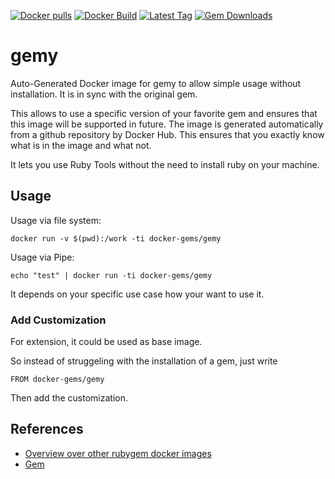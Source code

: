 [![Docker pulls](https://img.shields.io/docker/pulls/rubygem/gemy.svg)](https://hub.docker.com/r/rubygem/gemy/)
[![Docker Build](https://img.shields.io/docker/automated/rubygem/gemy.svg)](https://hub.docker.com/r/rubygem/gemy/)
[![Latest Tag](https://img.shields.io/github/tag/docker-rubygem/gemy.svg)](https://hub.docker.com/r/rubygem/gemy/)
[![Gem Downloads](https://img.shields.io/gem/dt/gemy.svg)](https://rubygems.org/gems/gemy/)
# gemy

Auto-Generated Docker image for gemy to allow simple usage without installation.
It is in sync with the original gem.

This allows to use a specific version of your favorite gem and ensures that this image will be supported in future.
The image is generated automatically from a github repository by Docker Hub.
This ensures that you exactly know what is in the image and what not.

It lets you use Ruby Tools without the need to install ruby on your machine.

## Usage

Usage via file system:

`docker run -v $(pwd):/work -ti docker-gems/gemy`

Usage via Pipe:

`echo "test" | docker run -ti docker-gems/gemy`

It depends on your specific use case how your want to use it.

### Add Customization

For extension, it could be used as base image.

So instead of struggeling with the installation of a gem, just write

`FROM docker-gems/gemy`

Then add the customization.

## References

 - [Overview over other rubygem docker images](https://github.com/thinkbot/docker-rubygem)
 - [Gem](https://rubygems.org/gems/gemy/)
